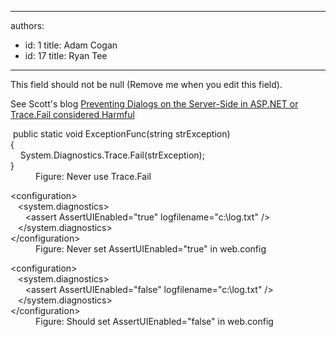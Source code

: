 

---
authors:
  - id: 1
    title: Adam Cogan
  - id: 17
    title: Ryan Tee
---




<span class='intro'> This field should not be null (Remove me when you edit this field). </span>

<p>See Scott's blog <a href="http&#58;//www.hanselman.com/blog/PreventingDialogsOnTheServerSideInASPNETOrTraceFailConsideredHarmful.aspx">Preventing Dialogs on the Server-Side in ASP.NET or Trace.Fail considered Harmful</a> </p>
<dl class="badCode">
<dt>&#160;public static void ExceptionFunc(string strException) <br>&#123; <br>&#160;&#160;&#160; System.Diagnostics.Trace.Fail(strException);<br>&#125;<br>
<dd>Figure&#58; Never use Trace.Fail </dd></dl>
<dl class="badCode">
<dt>&lt;configuration&gt;<br>&#160;&#160;&#160;&lt;system.diagnostics&gt;<br>&#160;&#160;&#160;&#160;&#160;&#160;&lt;assert AssertUIEnabled=&quot;true&quot; logfilename=&quot;c&#58;\log.txt&quot; /&gt;<br>&#160;&#160;&#160;&lt;/system.diagnostics&gt;<br>&lt;/configuration&gt;<br>
<dd>Figure&#58; Never set AssertUIEnabled=&quot;true&quot; in web.config </dd></dl>
<dl class="goodCode">
<dt>&lt;configuration&gt;<br>&#160;&#160;&#160;&lt;system.diagnostics&gt;<br>&#160;&#160;&#160;&#160;&#160;&#160;&lt;assert AssertUIEnabled=&quot;false&quot; logfilename=&quot;c&#58;\log.txt&quot; /&gt;<br>&#160;&#160;&#160;&lt;/system.diagnostics&gt;<br>&lt;/configuration&gt;<br>
<dd>Figure&#58; Should set AssertUIEnabled=&quot;false&quot; in web.config </dd></dl>



